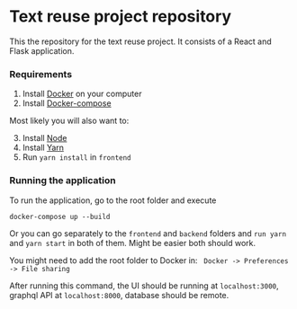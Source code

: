 # Text reuse project repository

This the repository for the text reuse project. It consists of a React and Flask application.

### Requirements

1. Install [Docker](https://docs.docker.com/install/) on your computer
2. Install [Docker-compose](https://docs.docker.com/compose/install/)

Most likely you will also want to:

3. Install [Node](https://nodejs.org/en/download/)
4. Install [Yarn](https://yarnpkg.com/en/docs/install)
5. Run `yarn install` in `frontend`

### Running the application

To run the application, go to the root folder and execute
```
docker-compose up --build
```

Or you can go separately to the `frontend` and `backend` folders and `run yarn` and `yarn start` in both of them. Might be easier both should work.

You might need to add the root folder to Docker in: ` Docker -> Preferences -> File sharing`

After running this command, the UI should be running at `localhost:3000`, graphql API at `localhost:8000`, database should be remote.
